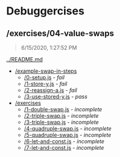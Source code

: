 # Debuggercises 

## /exercises/04-value-swaps 

> 6/15/2020, 1:27:52 PM 

[../README.md](../README.md)

- [/example-swap-in-steps](./example-swap-in-steps/README.md)
  - [/0-setup.js](./example-swap-in-steps/README.md#0-setupjs) - _fail_ 
  - [/1-store-y.js](./example-swap-in-steps/README.md#1-store-yjs) - _fail_ 
  - [/2-reassign-a.js](./example-swap-in-steps/README.md#2-reassign-ajs) - _fail_ 
  - [/3-use-stored-y.js](./example-swap-in-steps/README.md#3-use-stored-yjs) - _pass_ 
- [/exercises](./exercises/README.md)
  - [/1-double-swap.js](./exercises/README.md#1-double-swapjs) - _incomplete_ 
  - [/2-triple-swap.js](./exercises/README.md#2-triple-swapjs) - _incomplete_ 
  - [/3-triple-swap.js](./exercises/README.md#3-triple-swapjs) - _incomplete_ 
  - [/4-quadruple-swap.js](./exercises/README.md#4-quadruple-swapjs) - _incomplete_ 
  - [/5-quadruple-swap.js](./exercises/README.md#5-quadruple-swapjs) - _incomplete_ 
  - [/6-let-and-const.js](./exercises/README.md#6-let-and-constjs) - _incomplete_ 
  - [/7-let-and-const.js](./exercises/README.md#7-let-and-constjs) - _incomplete_ 

